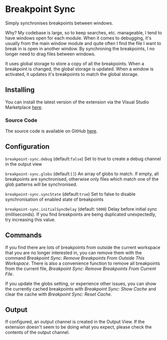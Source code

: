 # Breakpoint Sync

Simply synchronises breakpoints between windows.

Why? My codebase is large, so to keep searches, etc. manageable, I tend to have windows open for each module. When it comes to debugging, it's usually from the main window module and quite often I find the file I want to break in is open in another window. By synchroning the breakpoints, I no longer need to drag files between windows.

It uses global storage to store a copy of all the breakpoints. When a breakpoint is changed, the global storage is updated. When a window is activated, it updates it's breakpoints to match the global storage.

## Installing

You can install the latest version of the extension via the Visual Studio Marketplace [here](https://marketplace.visualstudio.com/items?itemName=Gruntfuggly.breakpoint-sync).

### Source Code

The source code is available on GitHub [here](https://github.com/Gruntfuggly/breakpoint-sync).

## Configuration

`breakpoint-sync.debug` (default:`false`)
Set to true to create a debug channel in the output view

`breakpoint-sync.globs` (default:`[]`)
An array of globs to match. If empty, all breakpoints are synchronised, otherwise only files which match one of the glob patterns will be synchronised.

`breakpoint-sync.syncState` (default:`true`)
Set to false to disable synchronisation of enabled state of breakpoints

`breakpoint-sync.initialSyncDelay` (default: `5000`)
Delay before initial sync (milliseconds). If you find breakpoints are being duplicated unexpectedly, try increasing this value.

## Commands

If you find there are lots of breakpoints from outside the current workspace that you are no longer interested in, you can remove them with the command *Breakpoint Sync: Remove Breakpoints From Outside This Workspace*. There is also a convenience function to remove all breakpoints from the current file, *Breakpoint Sync: Remove Breakpoints From Current File*.

If you update the globs setting, or experience other issues, you can show the currently cached breakpoints with *Breakpoint Sync: Show Cache* and clear the cache with *Breakpoint Sync: Reset Cache*.

## Output

If configured, an output channel is created in the Output View. If the extension doesn't seem to be doing what you expect, please check the contents of the output channel.
